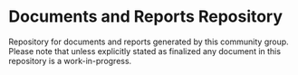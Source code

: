 # Documents and Reports Repository

Repository for documents and reports generated by this community group. Please note that unless explicitly stated as finalized any document in this repository is a work-in-progress. 
